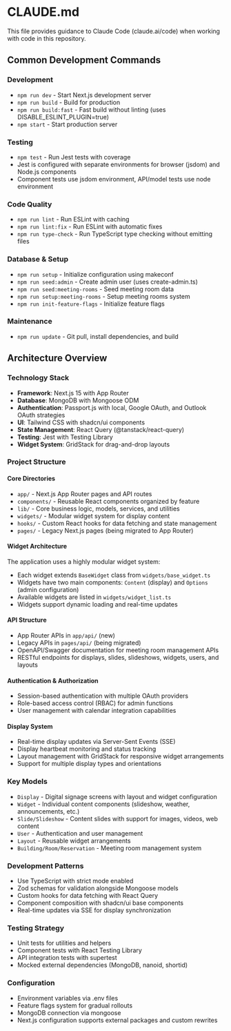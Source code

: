 # CLAUDE.md

This file provides guidance to Claude Code (claude.ai/code) when working with code in this repository.

## Common Development Commands

### Development
- `npm run dev` - Start Next.js development server
- `npm run build` - Build for production
- `npm run build:fast` - Fast build without linting (uses DISABLE_ESLINT_PLUGIN=true)
- `npm start` - Start production server

### Testing
- `npm test` - Run Jest tests with coverage
- Jest is configured with separate environments for browser (jsdom) and Node.js components
- Component tests use jsdom environment, API/model tests use node environment

### Code Quality
- `npm run lint` - Run ESLint with caching
- `npm run lint:fix` - Run ESLint with automatic fixes
- `npm run type-check` - Run TypeScript type checking without emitting files

### Database & Setup
- `npm run setup` - Initialize configuration using makeconf
- `npm run seed:admin` - Create admin user (uses create-admin.ts)
- `npm run seed:meeting-rooms` - Seed meeting room data
- `npm run setup:meeting-rooms` - Setup meeting rooms system
- `npm run init-feature-flags` - Initialize feature flags

### Maintenance
- `npm run update` - Git pull, install dependencies, and build

## Architecture Overview

### Technology Stack
- **Framework**: Next.js 15 with App Router
- **Database**: MongoDB with Mongoose ODM
- **Authentication**: Passport.js with local, Google OAuth, and Outlook OAuth strategies
- **UI**: Tailwind CSS with shadcn/ui components
- **State Management**: React Query (@tanstack/react-query)
- **Testing**: Jest with Testing Library
- **Widget System**: GridStack for drag-and-drop layouts

### Project Structure

#### Core Directories
- `app/` - Next.js App Router pages and API routes
- `components/` - Reusable React components organized by feature
- `lib/` - Core business logic, models, services, and utilities
- `widgets/` - Modular widget system for display content
- `hooks/` - Custom React hooks for data fetching and state management
- `pages/` - Legacy Next.js pages (being migrated to App Router)

#### Widget Architecture
The application uses a highly modular widget system:
- Each widget extends `BaseWidget` class from `widgets/base_widget.ts`
- Widgets have two main components: `Content` (display) and `Options` (admin configuration)
- Available widgets are listed in `widgets/widget_list.ts`
- Widgets support dynamic loading and real-time updates

#### API Structure
- App Router APIs in `app/api/` (new)
- Legacy APIs in `pages/api/` (being migrated)
- OpenAPI/Swagger documentation for meeting room management APIs
- RESTful endpoints for displays, slides, slideshows, widgets, users, and layouts

#### Authentication & Authorization
- Session-based authentication with multiple OAuth providers
- Role-based access control (RBAC) for admin functions
- User management with calendar integration capabilities

#### Display System
- Real-time display updates via Server-Sent Events (SSE)
- Display heartbeat monitoring and status tracking
- Layout management with GridStack for responsive widget arrangements
- Support for multiple display types and orientations

### Key Models
- `Display` - Digital signage screens with layout and widget configuration
- `Widget` - Individual content components (slideshow, weather, announcements, etc.)
- `Slide/Slideshow` - Content slides with support for images, videos, web content
- `User` - Authentication and user management
- `Layout` - Reusable widget arrangements
- `Building/Room/Reservation` - Meeting room management system

### Development Patterns
- Use TypeScript with strict mode enabled
- Zod schemas for validation alongside Mongoose models
- Custom hooks for data fetching with React Query
- Component composition with shadcn/ui base components
- Real-time updates via SSE for display synchronization

### Testing Strategy
- Unit tests for utilities and helpers
- Component tests with React Testing Library
- API integration tests with supertest
- Mocked external dependencies (MongoDB, nanoid, shortid)

### Configuration
- Environment variables via .env files
- Feature flags system for gradual rollouts
- MongoDB connection via mongoose
- Next.js configuration supports external packages and custom rewrites